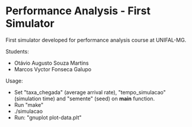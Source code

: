 # Performance Analysis - First Simulator

First simulator developed for performance analysis course at UNIFAL-MG.

Students:
- Otávio Augusto Souza Martins
- Marcos Vyctor Fonseca Galupo

Usage:

- Set "taxa_chegada" (average arrival rate), "tempo_simulacao" (simulation time) and "semente" (seed) on **main** function.
- Run "make"
- ./simulacao
- Run: "gnuplot plot-data.plt"